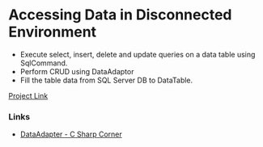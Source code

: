 # Accessing Data in Disconnected Environment

- Execute select, insert, delete and update queries on a data table using SqlCommand.
- Perform CRUD using DataAdaptor
- Fill the table data from SQL Server DB to DataTable.

[Project Link]()

### Links

- [DataAdapter - C Sharp Corner](https://www.c-sharpcorner.com/article/dataadapter-in-C-Sharp/)
